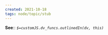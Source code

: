 ```yaml
---
created: 2021-10-18
tags: node/topic/stub
---
```


**See**:: 
*`$=customJS.dv_funcs.outlinedIn(dv, this)`*
